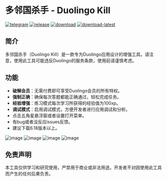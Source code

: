  
# 多邻国杀手 - Duolingo Kill

[![telegram](https://img.shields.io/badge/Telegram-2CA5E0?style=for-the-badge&logo=telegram&logoColor=white)](https://t.me/GModify)
[![release](https://img.shields.io/github/release/Xposed-Modules-Repo/com.duolingo.kill.svg)](https://github.com/Xposed-Modules-Repo/com.duolingo.kill/releases)
[![download](https://img.shields.io/github/downloads/Xposed-Modules-Repo/com.duolingo.kill/total.svg)](https://github.com/Xposed-Modules-Repo/com.duolingo.kill/releases)
[![download-latest](https://img.shields.io/github/downloads/Xposed-Modules-Repo/com.duolingo.kill/latest/total.svg)](https://github.com/Xposed-Modules-Repo/com.duolingo.kill/releases)

## 简介
多邻国杀手（Duolingo Kill）是一款专为Duolingo应用设计的增强工具。请注意，使用此工具可能违反Duolingo的服务条款，使用前请谨慎考虑。

## 功能
- **破解会员**：无需付费即可享受Duolingo会员的所有特权。
- **强制正确**：确保每次答题都能正确通过，轻松完成任务。
- **经验增强**：练习模式每次学习所获得的经验值为100xp。
- **调试模式**：启用调试模式，方便开发者进行应用调试和分析。
- 点击五角星悬浮窗或者设置打开菜单。
- 有bug或者没反应issues反馈。
- 建议下载6.18版本以上。

![image](https://raw.githubusercontent.com/Xposed-Modules-Repo/com.duolingo.kill/refs/heads/main/1.jpg)
![image](https://raw.githubusercontent.com/Xposed-Modules-Repo/com.duolingo.kill/refs/heads/main/2.jpg)
![image](https://raw.githubusercontent.com/Xposed-Modules-Repo/com.duolingo.kill/refs/heads/main/3.jpg)
![image](https://raw.githubusercontent.com/Xposed-Modules-Repo/com.duolingo.kill/refs/heads/main/4.jpg)

## 免责声明
本工具仅供学习和研究使用，严禁用于商业或非法用途。开发者不对因使用此工具而产生的任何后果负责。
